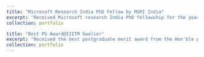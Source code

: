 ```yaml
---
title: "Microsoft Research India PhD Fellow by MSRI India"
excerpt: "Received Microsoft research India PhD fellowship for the year 2025.  <br/><br/><br/><img src='/images/msri.JPG'>"
collection: portfolio

title: "Best PG Award@IIITM Gwalior"
excerpt: "Received the best postgraduate merit award from the Hon'ble president of India, Smt. Droupadi Murmu.  <br/><br/><br/><img src='/images/award_1.JPG'>"
collection: portfolio
---
```



